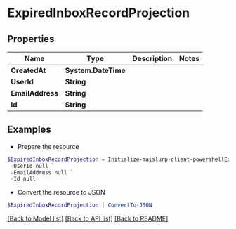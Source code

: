 # ExpiredInboxRecordProjection
## Properties

Name | Type | Description | Notes
------------ | ------------- | ------------- | -------------
**CreatedAt** | **System.DateTime** |  | 
**UserId** | **String** |  | 
**EmailAddress** | **String** |  | 
**Id** | **String** |  | 

## Examples

- Prepare the resource
```powershell
$ExpiredInboxRecordProjection = Initialize-maislurp-client-powershellExpiredInboxRecordProjection  -CreatedAt null `
 -UserId null `
 -EmailAddress null `
 -Id null
```

- Convert the resource to JSON
```powershell
$ExpiredInboxRecordProjection | ConvertTo-JSON
```

[[Back to Model list]](../README#documentation-for-models) [[Back to API list]](../README#documentation-for-api-endpoints) [[Back to README]](../README)

